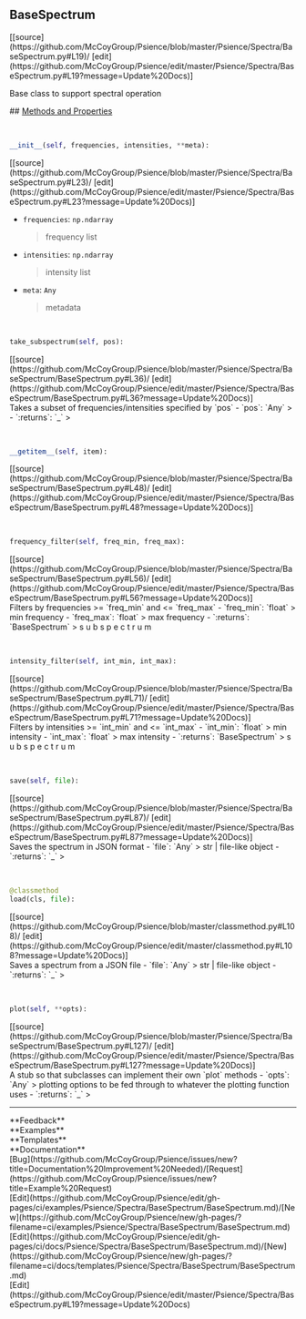 ## <a id="Psience.Spectra.BaseSpectrum.BaseSpectrum">BaseSpectrum</a> 

<div class="docs-source-link" markdown="1">
[[source](https://github.com/McCoyGroup/Psience/blob/master/Psience/Spectra/BaseSpectrum.py#L19)/
[edit](https://github.com/McCoyGroup/Psience/edit/master/Psience/Spectra/BaseSpectrum.py#L19?message=Update%20Docs)]
</div>

Base class to support spectral operation







<div class="collapsible-section">
 <div class="collapsible-section collapsible-section-header" markdown="1">
## <a class="collapse-link" data-toggle="collapse" href="#methods" markdown="1"> Methods and Properties</a> <a class="float-right" data-toggle="collapse" href="#methods"><i class="fa fa-chevron-down"></i></a>
 </div>
 <div class="collapsible-section collapsible-section-body collapse show" id="methods" markdown="1">
 
<a id="Psience.Spectra.BaseSpectrum.BaseSpectrum.__init__" class="docs-object-method">&nbsp;</a> 
```python
__init__(self, frequencies, intensities, **meta): 
```
<div class="docs-source-link" markdown="1">
[[source](https://github.com/McCoyGroup/Psience/blob/master/Psience/Spectra/BaseSpectrum.py#L23)/
[edit](https://github.com/McCoyGroup/Psience/edit/master/Psience/Spectra/BaseSpectrum.py#L23?message=Update%20Docs)]
</div>

  - `frequencies`: `np.ndarray`
    > frequency list
  - `intensities`: `np.ndarray`
    > intensity list
  - `meta`: `Any`
    > metadata


<a id="Psience.Spectra.BaseSpectrum.BaseSpectrum.take_subspectrum" class="docs-object-method">&nbsp;</a> 
```python
take_subspectrum(self, pos): 
```
<div class="docs-source-link" markdown="1">
[[source](https://github.com/McCoyGroup/Psience/blob/master/Psience/Spectra/BaseSpectrum/BaseSpectrum.py#L36)/
[edit](https://github.com/McCoyGroup/Psience/edit/master/Psience/Spectra/BaseSpectrum/BaseSpectrum.py#L36?message=Update%20Docs)]
</div>
Takes a subset of frequencies/intensities specified by `pos`
  - `pos`: `Any`
    > 
  - `:returns`: `_`
    >


<a id="Psience.Spectra.BaseSpectrum.BaseSpectrum.__getitem__" class="docs-object-method">&nbsp;</a> 
```python
__getitem__(self, item): 
```
<div class="docs-source-link" markdown="1">
[[source](https://github.com/McCoyGroup/Psience/blob/master/Psience/Spectra/BaseSpectrum/BaseSpectrum.py#L48)/
[edit](https://github.com/McCoyGroup/Psience/edit/master/Psience/Spectra/BaseSpectrum/BaseSpectrum.py#L48?message=Update%20Docs)]
</div>


<a id="Psience.Spectra.BaseSpectrum.BaseSpectrum.frequency_filter" class="docs-object-method">&nbsp;</a> 
```python
frequency_filter(self, freq_min, freq_max): 
```
<div class="docs-source-link" markdown="1">
[[source](https://github.com/McCoyGroup/Psience/blob/master/Psience/Spectra/BaseSpectrum/BaseSpectrum.py#L56)/
[edit](https://github.com/McCoyGroup/Psience/edit/master/Psience/Spectra/BaseSpectrum/BaseSpectrum.py#L56?message=Update%20Docs)]
</div>
Filters by frequencies >= `freq_min` and <= `freq_max`
  - `freq_min`: `float`
    > min frequency
  - `freq_max`: `float`
    > max frequency
  - `:returns`: `BaseSpectrum`
    > s
u
b
s
p
e
c
t
r
u
m


<a id="Psience.Spectra.BaseSpectrum.BaseSpectrum.intensity_filter" class="docs-object-method">&nbsp;</a> 
```python
intensity_filter(self, int_min, int_max): 
```
<div class="docs-source-link" markdown="1">
[[source](https://github.com/McCoyGroup/Psience/blob/master/Psience/Spectra/BaseSpectrum/BaseSpectrum.py#L71)/
[edit](https://github.com/McCoyGroup/Psience/edit/master/Psience/Spectra/BaseSpectrum/BaseSpectrum.py#L71?message=Update%20Docs)]
</div>
Filters by intensities >= `int_min` and <= `int_max`
  - `int_min`: `float`
    > min intensity
  - `int_max`: `float`
    > max intensity
  - `:returns`: `BaseSpectrum`
    > s
u
b
s
p
e
c
t
r
u
m


<a id="Psience.Spectra.BaseSpectrum.BaseSpectrum.save" class="docs-object-method">&nbsp;</a> 
```python
save(self, file): 
```
<div class="docs-source-link" markdown="1">
[[source](https://github.com/McCoyGroup/Psience/blob/master/Psience/Spectra/BaseSpectrum/BaseSpectrum.py#L87)/
[edit](https://github.com/McCoyGroup/Psience/edit/master/Psience/Spectra/BaseSpectrum/BaseSpectrum.py#L87?message=Update%20Docs)]
</div>
Saves the spectrum in JSON format
  - `file`: `Any`
    > str | file-like object
  - `:returns`: `_`
    >


<a id="Psience.Spectra.BaseSpectrum.BaseSpectrum.load" class="docs-object-method">&nbsp;</a> 
```python
@classmethod
load(cls, file): 
```
<div class="docs-source-link" markdown="1">
[[source](https://github.com/McCoyGroup/Psience/blob/master/classmethod.py#L108)/
[edit](https://github.com/McCoyGroup/Psience/edit/master/classmethod.py#L108?message=Update%20Docs)]
</div>
Saves a spectrum from a JSON file
  - `file`: `Any`
    > str | file-like object
  - `:returns`: `_`
    >


<a id="Psience.Spectra.BaseSpectrum.BaseSpectrum.plot" class="docs-object-method">&nbsp;</a> 
```python
plot(self, **opts): 
```
<div class="docs-source-link" markdown="1">
[[source](https://github.com/McCoyGroup/Psience/blob/master/Psience/Spectra/BaseSpectrum/BaseSpectrum.py#L127)/
[edit](https://github.com/McCoyGroup/Psience/edit/master/Psience/Spectra/BaseSpectrum/BaseSpectrum.py#L127?message=Update%20Docs)]
</div>
A stub so that subclasses can implement their own `plot` methods
  - `opts`: `Any`
    > plotting options to be fed through to whatever the plotting function uses
  - `:returns`: `_`
    >
 </div>
</div>












---


<div markdown="1" class="text-secondary">
<div class="container">
  <div class="row">
   <div class="col" markdown="1">
**Feedback**   
</div>
   <div class="col" markdown="1">
**Examples**   
</div>
   <div class="col" markdown="1">
**Templates**   
</div>
   <div class="col" markdown="1">
**Documentation**   
</div>
   <div class="col" markdown="1">
   
</div>
   <div class="col" markdown="1">
   
</div>
   <div class="col" markdown="1">
   
</div>
</div>
  <div class="row">
   <div class="col" markdown="1">
[Bug](https://github.com/McCoyGroup/Psience/issues/new?title=Documentation%20Improvement%20Needed)/[Request](https://github.com/McCoyGroup/Psience/issues/new?title=Example%20Request)   
</div>
   <div class="col" markdown="1">
[Edit](https://github.com/McCoyGroup/Psience/edit/gh-pages/ci/examples/Psience/Spectra/BaseSpectrum/BaseSpectrum.md)/[New](https://github.com/McCoyGroup/Psience/new/gh-pages/?filename=ci/examples/Psience/Spectra/BaseSpectrum/BaseSpectrum.md)   
</div>
   <div class="col" markdown="1">
[Edit](https://github.com/McCoyGroup/Psience/edit/gh-pages/ci/docs/Psience/Spectra/BaseSpectrum/BaseSpectrum.md)/[New](https://github.com/McCoyGroup/Psience/new/gh-pages/?filename=ci/docs/templates/Psience/Spectra/BaseSpectrum/BaseSpectrum.md)   
</div>
   <div class="col" markdown="1">
[Edit](https://github.com/McCoyGroup/Psience/edit/master/Psience/Spectra/BaseSpectrum.py#L19?message=Update%20Docs)   
</div>
   <div class="col" markdown="1">
   
</div>
   <div class="col" markdown="1">
   
</div>
   <div class="col" markdown="1">
   
</div>
</div>
</div>
</div>